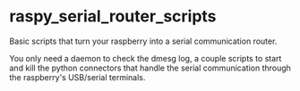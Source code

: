 # raspy_serial_router_scripts
Basic scripts that turn your raspberry into a serial communication router. 

You only need a daemon to check the dmesg log, a couple scripts to start and kill the python connectors that handle the serial communication through the raspberry's USB/serial terminals.
